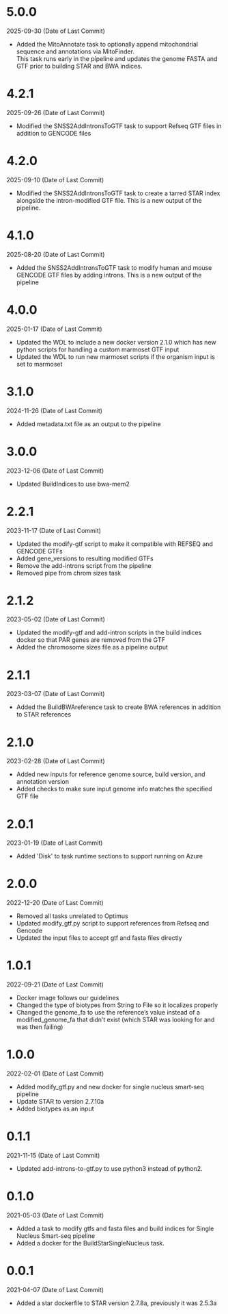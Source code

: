 # 5.0.0
2025-09-30 (Date of Last Commit)

* Added the MitoAnnotate task to optionally append mitochondrial sequence and annotations via MitoFinder.  
  This task runs early in the pipeline and updates the genome FASTA and GTF prior to building STAR and BWA indices.

# 4.2.1
2025-09-26 (Date of Last Commit)

* Modified the SNSS2AddIntronsToGTF task to support Refseq GTF files in addition to GENCODE files

# 4.2.0
2025-09-10 (Date of Last Commit)

* Modified the SNSS2AddIntronsToGTF task to create a tarred STAR index alongside the intron-modified GTF file. This is a new output of the pipeline.

# 4.1.0
2025-08-20 (Date of Last Commit)

* Added the SNSS2AddIntronsToGTF task to modify human and mouse GENCODE GTF files by adding introns. This is a new output of the pipeline

# 4.0.0
2025-01-17 (Date of Last Commit)

* Updated the WDL to include a new docker version 2.1.0 which has new python scripts for handling a custom marmoset GTF input
* Updated the WDL to run new marmoset scripts if the organism input is set to marmoset

# 3.1.0
2024-11-26 (Date of Last Commit)

* Added metadata.txt file as an output to the pipeline

# 3.0.0
2023-12-06 (Date of Last Commit)

* Updated BuildIndices to use bwa-mem2

# 2.2.1
2023-11-17 (Date of Last Commit)
* Updated the modify-gtf script to make it compatible with REFSEQ and GENCODE GTFs
* Added gene_versions to resulting modified GTFs
* Remove the add-introns script from the pipeline
* Removed pipe from chrom sizes task

# 2.1.2
2023-05-02 (Date of Last Commit)
* Updated the modify-gtf and add-intron scripts in the build indices docker so that PAR genes are removed from the GTF
* Added the chromosome sizes file as a pipeline output

# 2.1.1
2023-03-07 (Date of Last Commit)
* Added the BuildBWAreference task to create BWA references in addition to STAR references

# 2.1.0
2023-02-28 (Date of Last Commit)
* Added new inputs for reference genome source, build version, and annotation version
* Added checks to make sure input genome info matches the specified GTF file

# 2.0.1
2023-01-19 (Date of Last Commit)

* Added 'Disk' to task runtime sections to support running on Azure

# 2.0.0

2022-12-20 (Date of Last Commit)

* Removed all tasks unrelated to Optimus
* Updated modify_gtf.py script to support references from Refseq and Gencode
* Updated the input files to accept gtf and fasta files directly

# 1.0.1

2022-09-21 (Date of Last Commit)

* Docker image follows our guidelines
* Changed the type of biotypes from String to File so it localizes properly
* Changed the genome_fa to use the reference’s value instead of a modified_genome_fa that didn’t exist (which STAR was looking for and was then failing)

# 1.0.0

2022-02-01 (Date of Last Commit)

* Added modify_gtf.py and new docker for single nucleus smart-seq pipeline
* Update STAR to version 2.7.10a 
* Added biotypes as an input 

# 0.1.1

2021-11-15 (Date of Last Commit)

* Updated add-introns-to-gtf.py to use python3 instead of python2.

# 0.1.0

2021-05-03 (Date of Last Commit)

* Added a task to modify gtfs and fasta files and build indices for Single Nucleus Smart-seq pipeline
* Added a docker for the BuildStarSingleNucleus task.

# 0.0.1

2021-04-07 (Date of Last Commit)

* Added a star dockerfile to STAR version 2.7.8a, previously it was 2.5.3a


